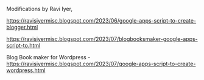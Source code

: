 Modifications by Ravi Iyer,

https://ravisiyermisc.blogspot.com/2023/06/google-apps-script-to-create-blogger.html

https://ravisiyermisc.blogspot.com/2023/07/blogbooksmaker-google-apps-script-to.html

Blog Book maker for Wordpress - https://ravisiyermisc.blogspot.com/2023/07/google-apps-script-to-create-wordpress.html
